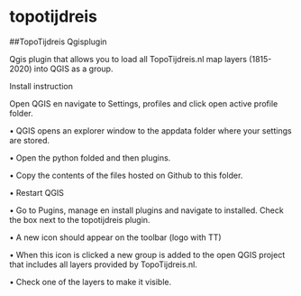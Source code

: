# topotijdreis

##TopoTijdreis Qgisplugin

Qgis plugin that allows you to load all TopoTijdreis.nl map layers (1815-2020) into QGIS as a group.

Install instruction

Open QGIS en navigate to Settings, profiles and click open active profile folder.

•	QGIS opens an explorer window to the appdata folder where your settings are stored.

•	Open the python folded and then plugins.

•	Copy the contents of the files hosted on Github to this folder.

•	Restart QGIS

• Go to Pugins, manage en install plugins and navigate to installed. Check the box next to the topotijdreis plugin.

•	A new icon should appear on the toolbar (logo with TT)

•	When this icon is clicked a new group is added to the open QGIS project that includes all layers provided by TopoTijdreis.nl.

• Check one of the layers to make it visible.
